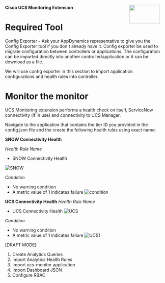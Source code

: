
<p><img align="right" width="100" height="60" src="https://user-images.githubusercontent.com/2548160/68075860-ba631e80-fda5-11e9-8457-07859944ae08.png"> </p><strong> Cisco UCS Monitoring Extension</strong>

# Required Tool

Config Exporter - Ask your AppDynamics representative to give you the Config Exporter tool if you don't already have it. Config exporter be used to migrate configuration between controllers or applications. The configuration can be imported directly into another controller/application or it can be download as a file. 

We will use config exporter in this section to import application configurations and health rules into controller. 

# Monitor the monitor 

UCS Monitoring extension performs a health check on itself, ServiceNow connectivity (if in use) and connectivity to UCS Manager. 

Navigate to the application that contains the tier ID you provided in the config.json file and the create the following health rules using exact name: 

**SNOW Connectivity Health**

 *Health Rule Name*
 - SNOW Connectivity Health
 
 ![SNOW](https://user-images.githubusercontent.com/2548160/68711065-c793c080-0590-11ea-8b9a-30914ac72380.png)

  *Condition* 
  - No warning condition 
  - A metric value of 1 indicates failure 
 ![condition](https://user-images.githubusercontent.com/2548160/68712168-0cb8f200-0593-11ea-9494-1cda611080b7.jpg)

**UCS Connectivity Health**
 *Health Rule Name*
  - UCS Connectivity Health
  ![UCS](https://user-images.githubusercontent.com/2548160/68712728-3c1c2e80-0594-11ea-9226-33ac014273d9.png)
 
 *Condition* 
  - No warning condition 
  - A metric value of 1 indicates failure 
  ![UCS1](https://user-images.githubusercontent.com/2548160/68712882-8d2c2280-0594-11ea-9e9d-b9c11e4d9e86.png)

[DRAFT MODE]

1. Create Analytics Queries 
2. Import Analytics Health Rules 
3. Import ucs-monitor application 
4. Import Dashboard JSON 
5. Configure RBAC
